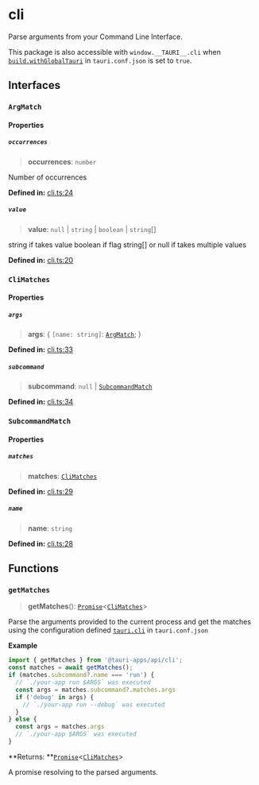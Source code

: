 # cli

Parse arguments from your Command Line Interface.

This package is also accessible with `window.__TAURI__.cli` when [`build.withGlobalTauri`](https://tauri.app/v1/api/config/#buildconfig.withglobaltauri) in `tauri.conf.json` is set to `true`.

## Interfaces

### `ArgMatch`

#### Properties

##### `occurrences`

>  **occurrences**: `number`

Number of occurrences

**Defined in:** [cli.ts:24](https://github.com/tauri-apps/tauri/blob/679abc6a/tooling/api/src/cli.ts#L24)

##### `value`

>  **value**: `null` \| `string` \| `boolean` \| `string`[]

string if takes value
boolean if flag
string[] or null if takes multiple values

**Defined in:** [cli.ts:20](https://github.com/tauri-apps/tauri/blob/679abc6a/tooling/api/src/cli.ts#L20)

### `CliMatches`

#### Properties

##### `args`

>  **args**: { `[name: string]`: [`ArgMatch`](cli.md#argmatch);  }

**Defined in:** [cli.ts:33](https://github.com/tauri-apps/tauri/blob/679abc6a/tooling/api/src/cli.ts#L33)

##### `subcommand`

>  **subcommand**: `null` \| [`SubcommandMatch`](cli.md#subcommandmatch)

**Defined in:** [cli.ts:34](https://github.com/tauri-apps/tauri/blob/679abc6a/tooling/api/src/cli.ts#L34)

### `SubcommandMatch`

#### Properties

##### `matches`

>  **matches**: [`CliMatches`](cli.md#climatches)

**Defined in:** [cli.ts:29](https://github.com/tauri-apps/tauri/blob/679abc6a/tooling/api/src/cli.ts#L29)

##### `name`

>  **name**: `string`

**Defined in:** [cli.ts:28](https://github.com/tauri-apps/tauri/blob/679abc6a/tooling/api/src/cli.ts#L28)

## Functions

### `getMatches`

> **getMatches**(): [`Promise`]( https://developer.mozilla.org/en-US/docs/Web/JavaScript/Reference/Global_Objects/Promise )<[`CliMatches`](cli.md#climatches)\>

Parse the arguments provided to the current process and get the matches using the configuration defined [`tauri.cli`](https://tauri.app/v1/api/config/#tauriconfig.cli) in `tauri.conf.json`

**Example**

```typescript
import { getMatches } from '@tauri-apps/api/cli';
const matches = await getMatches();
if (matches.subcommand?.name === 'run') {
  // `./your-app run $ARGS` was executed
  const args = matches.subcommand?.matches.args
  if ('debug' in args) {
    // `./your-app run --debug` was executed
  }
} else {
  const args = matches.args
  // `./your-app $ARGS` was executed
}
```

**Returns: **[`Promise`]( https://developer.mozilla.org/en-US/docs/Web/JavaScript/Reference/Global_Objects/Promise )<[`CliMatches`](cli.md#climatches)\>

A promise resolving to the parsed arguments.
